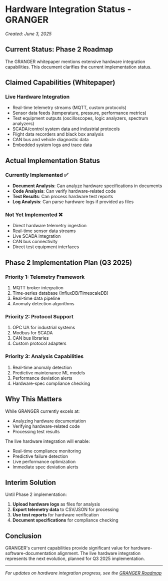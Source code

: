 # Hardware Integration Status - GRANGER

*Created: June 3, 2025*

## Current Status: Phase 2 Roadmap

The GRANGER whitepaper mentions extensive hardware integration capabilities. This document clarifies the current implementation status.

## Claimed Capabilities (Whitepaper)

### Live Hardware Integration
- Real-time telemetry streams (MQTT, custom protocols)
- Sensor data feeds (temperature, pressure, performance metrics)
- Test equipment outputs (oscilloscopes, logic analyzers, spectrum analyzers)
- SCADA/control system data and industrial protocols
- Flight data recorders and black box analysis
- CAN bus and vehicle diagnostic data
- Embedded system logs and trace data

## Actual Implementation Status

### Currently Implemented ✅
- **Document Analysis**: Can analyze hardware specifications in documents
- **Code Analysis**: Can verify hardware-related code
- **Test Results**: Can process hardware test reports
- **Log Analysis**: Can parse hardware logs if provided as files

### Not Yet Implemented ❌
- Direct hardware telemetry ingestion
- Real-time sensor data streams
- Live SCADA integration
- CAN bus connectivity
- Direct test equipment interfaces

## Phase 2 Implementation Plan (Q3 2025)

### Priority 1: Telemetry Framework
1. MQTT broker integration
2. Time-series database (InfluxDB/TimescaleDB)
3. Real-time data pipeline
4. Anomaly detection algorithms

### Priority 2: Protocol Support
1. OPC UA for industrial systems
2. Modbus for SCADA
3. CAN bus libraries
4. Custom protocol adapters

### Priority 3: Analysis Capabilities
1. Real-time anomaly detection
2. Predictive maintenance ML models
3. Performance deviation alerts
4. Hardware-spec compliance checking

## Why This Matters

While GRANGER currently excels at:
- Analyzing hardware documentation
- Verifying hardware-related code
- Processing test results

The live hardware integration will enable:
- Real-time compliance monitoring
- Predictive failure detection
- Live performance optimization
- Immediate spec deviation alerts

## Interim Solution

Until Phase 2 implementation:
1. **Upload hardware logs** as files for analysis
2. **Export telemetry data** to CSV/JSON for processing
3. **Use test reports** for hardware verification
4. **Document specifications** for compliance checking

## Conclusion

GRANGER's current capabilities provide significant value for hardware-software-documentation alignment. The live hardware integration represents the next evolution, planned for Q3 2025 implementation.

---
*For updates on hardware integration progress, see the [GRANGER Roadmap](../tasks/GRANGER_ROADMAP.md)*
